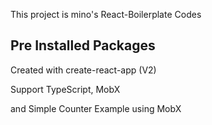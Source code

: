 This project is mino's React-Boilerplate Codes

## Pre Installed Packages

Created with create-react-app (V2)

Support TypeScript, MobX 

and Simple Counter Example using MobX
